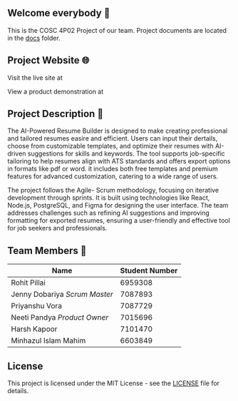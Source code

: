 ## Welcome everybody 👋
This is the COSC 4P02 Project of our team.
Project documents are located in the [docs](docs) folder.


## Project Website 🌐
Visit the live site at 

View a product demonstration at 


## Project Description 📝
The AI-Powered Resume Builder is designed to make creating professional and tailored resumes easire and efficient. Users can input their dertails, choose from customizable templates, and optimize their resumes with AI-driven suggestions for skills and keywords. The tool supports job-specific tailoring to help resumes align with ATS standards and offers export options in formats like pdf or word. it includes both free templates and premium features for advanced customization, catering to a wide range of users.

The project follows the Agile- Scrum methodology, focusing on iterative development through sprints. It is built using technologies like React, Node.js, PostgreSQL, and Figma for designing the user interface. The team addresses challenges such as refining AI suggestions and improving formatting for exported resumes, ensuring a user-friendly and effective tool for job seekers and professionals.

## Team Members 👥
| Name | Student Number|
|------|---------------|
| Rohit Pillai| 6959308 |
| Jenny Dobariya *Scrum Master*| 7087893 |
| Priyanshu Vora| 7087729 |
| Neeti Pandya *Product Owner* | 7015696 |
| Harsh Kapoor| 7101470 |
| Minhazul Islam Mahim| 6603849 |


## License
This project is licensed under the MIT License - see the [LICENSE](LICENSE.md) file for details.
